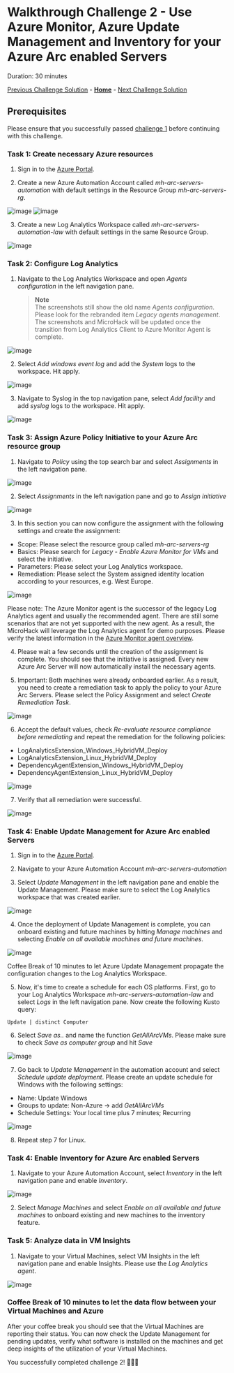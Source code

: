 # Walkthrough Challenge 2 - Use Azure Monitor, Azure Update Management and Inventory for your Azure Arc enabled Servers

Duration: 30 minutes

[Previous Challenge Solution](../challenge-1/solution.md) - **[Home](../../Readme.md)** - [Next Challenge Solution](../challenge-3/solution.md)

## Prerequisites

Please ensure that you successfully passed [challenge 1](../../Readme.md#challenge-1) before continuing with this challenge.

### Task 1: Create necessary Azure resources

1. Sign in to the [Azure Portal](https://portal.azure.com/).

2. Create a new Azure Automation Account called *mh-arc-servers-automation* with default settings in the Resource Group *mh-arc-servers-rg*.

![image](./img/2_CreateAutomationAccount.jpg)
![image](./img/3_CreateAutomationAccount.png)

3. Create a new Log Analytics Workspace called *mh-arc-servers-automation-law* with default settings in the same Resource Group.

![image](./img/5_CreateLAW.jpg)

### Task 2: Configure Log Analytics

1. Navigate to the Log Analytics Workspace and open *Agents configuration* in the left navigation pane.

    > **Note**  
    >  The screenshots still show the old name *Agents configuration*. Please look for the rebranded item *Legacy agents management*. The screenshots and MicroHack will be updated once the transition from Log Analytics Client to Azure Monitor Agent is complete.

![image](./img/7_agent_configuration.png)

2. Select *Add windows event log* and add the *System* logs to the workspace. Hit apply.

![image](./img/8_win_system.png)

3. Navigate to Syslog in the top navigation pane, select *Add facility* and add *syslog* logs to the workspace. Hit apply.

![image](./img/9_syslog.png)

### Task 3: Assign Azure Policy Initiative to your Azure Arc resource group

1. Navigate to *Policy* using the top search bar and select *Assignments* in the left navigation pane.

![image](./img/23_azure_policy.png)

2. Select *Assignments* in the left navigation pane and go to *Assign initiative*

![image](./img/24_assignments.png)

3. In this section you can now configure the assignment with the following settings and create the assignment:

- Scope: Please select the resource group called *mh-arc-servers-rg*
- Basics: Please search for *Legacy - Enable Azure Monitor for VMs* and select the initiative.
- Parameters: Please select your Log Analytics workspace. 
- Remediation: Please select the System assigned identity location according to your resources, e.g. West Europe. 

![image](./img/25_basic_settings_initiative.jpg)

Please note: The Azure Monitor agent is the successor of the legacy Log Analytics agent and usually the recommended agent. There are still some scenarios that are not yet supported with the new agent. As a result, the MicroHack will leverage the Log Analytics agent for demo purposes. Please verify the latest information in the [Azure Monitor agent overview](https://learn.microsoft.com/en-us/azure/azure-monitor/agents/agents-overview).

4. Please wait a few seconds until the creation of the assignment is complete. You should see that the initiative is assigned. Every new Azure Arc Server will now automatically install the necessary agents. 

5. Important: Both machines were already onboarded earlier. As a result, you need to create a remediation task to apply the policy to your Azure Arc Servers. Please select the Policy Assignment and select *Create Remediation Task*.

![image](./img/26a_create_remediation_task.jpg)

6. Accept the default values, check *Re-evaluate resource compliance before remediating* and repeat the remediation for the following policies:
 - LogAnalyticsExtension_Windows_HybridVM_Deploy
 - LogAnalyticsExtension_Linux_HybridVM_Deploy
 - DependencyAgentExtension_Windows_HybridVM_Deploy
 - DependencyAgentExtension_Linux_HybridVM_Deploy

![image](./img/26_create_remediation_task.jpg)

7. Verify that all remediation were successful.

![image](./img/28_validate_tasks.jpg)

### Task 4: Enable Update Management for Azure Arc enabled Servers

1. Sign in to the [Azure Portal](https://portal.azure.com/).

2. Navigate to your Azure Automation Account *mh-arc-servers-automation*

3. Select *Update Management* in the left navigation pane and enable the Update Management. Please make sure to select the Log Analytics workspace that was created earlier. 

![image](./img/4_enable_update_mgmt.jpg)

4. Once the deployment of Update Management is complete, you can onboard existing and future machines by hitting *Manage machines* and selecting *Enable on all available machines and future machines*.

![image](./img/5_manage_machines.jpg)

Coffee Break of 10 minutes to let Azure Update Management propagate the configuration changes to the Log Analytics Workspace. 

5. Now, it's time to create a schedule for each OS platforms. First, go to your Log Analytics Workspace *mh-arc-servers-automation-law* and select *Logs* in the left navigation pane. Now create the following Kusto query:

```
Update | distinct Computer
```

6. Select *Save as..* and name the function *GetAllArcVMs*. Please make sure to check *Save as computer group* and hit *Save*

![image](./img/6_create_function.jpg)

7. Go back to *Update Management* in the automation account and select *Schedule update deployment*. Please create an update schedule for Windows with the following settings:

- Name: Update Windows
- Groups to update: Non-Azure -> add *GetAllArcVMs*
- Schedule Settings: Your local time plus 7 minutes; Recurring

![image](./img/7_schedule.png)

8. Repeat step 7 for Linux.

### Task 4: Enable Inventory for Azure Arc enabled Servers

1. Navigate to your Azure Automation Account, select *Inventory* in the left navigation pane and enable *Inventory*.

![image](./img/8_enable_inventory.jpg)

2. Select *Manage Machines* and select *Enable on all available and future machines* to onboard existing and new machines to the inventory feature. 


### Task 5: Analyze data in VM Insights

1. Navigate to your Virtual Machines, select VM Insights in the left navigation pane and enable Insights. Please use the *Log Analytics agent*.

![image](./img/9_Enable_VM_Insights.png)


### Coffee Break of 10 minutes to let the data flow between your Virtual Machines and Azure

After your coffee break you should see that the Virtual Machines are reporting their status. You can now check the Update Management for pending updates, verify what software is installed on the machines and get deep insights of the utilization of your Virtual Machines.

You successfully completed challenge 2! 🚀🚀🚀
